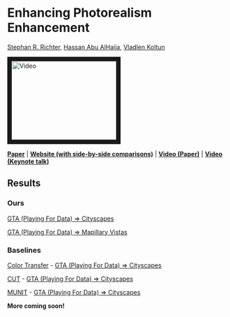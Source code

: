 # Enhancing Photorealism Enhancement

[Stephan R. Richter](https://scholar.google.com/citations?user=6hB2vJUAAAAJ&hl=en), [Hassan Abu AlHaija](https://hassanhaija.github.io/), [Vladlen Koltun](http://vladlen.info)

<a href="http://www.youtube.com/watch?feature=player_embedded&v=P1IcaBn3ej0
" target="_blank"><img src="http://img.youtube.com/vi/P1IcaBn3ej0/0.jpg" 
alt="Video" width="240" height="180" border="10" /></a>

**[Paper](http://vladlen.info/papers/EPE.pdf)** | **[Website (with side-by-side comparisons)](https://intel-isl.github.io/PhotorealismEnhancement/)** | **[Video (Paper)](https://www.youtube.com/watch?v=P1IcaBn3ej0)** | **[Video (Keynote talk)](https://youtu.be/yLLhMkctfBY?t=2360)**

## Results

### Ours

[GTA (Playing For Data) => Cityscapes](https://drive.google.com/u/0/uc?id=1FXKa7PrtQgkv_C_Egz2YLXHwyNc4CHnK&export=download)

[GTA (Playing For Data) => Mapillary Vistas](https://drive.google.com/u/0/uc?id=1uTYd2mekB1Fo9btMDafoVs74oKrRScua&export=download)

### Baselines

[Color Transfer](http://erikreinhard.com/colour_transfer.html) - [GTA (Playing For Data) => Cityscapes](https://drive.google.com/u/0/uc?id=1CdjUe8tYo_drkMrYaB3xjdPDeaKPzxYX&export=download)

[CUT](http://taesung.me/ContrastiveUnpairedTranslation/) - [GTA (Playing For Data) => Cityscapes](https://drive.google.com/u/0/uc?id=1zQudKSmTRQ4zeHjYAAiUvk_G9cO9lQh8&export=download)

[MUNIT](https://github.com/NVlabs/MUNIT) - [GTA (Playing For Data) => Cityscapes](https://drive.google.com/u/0/uc?id=1zmTM_lyQrbJA_OL58J4MKWkveYKX6UxR&export=download)

**More coming soon!**

